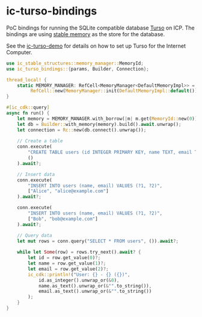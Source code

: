 # ic-turso-bindings

PoC bindings for running the SQLite compatible database [Turso](https://github.com/tursodatabase/turso) on ICP. The bindings are using [stable memory](https://internetcomputer.org/docs/motoko/icp-features/stable-memory/) as the store for the database.

See the [ic-turso-demo](https://github.com/kristoferlund/ic-turso-demo) for details on how to set up Turso for the Internet Computer.

```rust
use ic_stable_structures::memory_manager::MemoryId;
use ic_turso_bindings::{params, Builder, Connection};

thread_local! {
    static MEMORY_MANAGER: RefCell<MemoryManager<DefaultMemoryImpl>> =
         RefCell::new(MemoryManager::init(DefaultMemoryImpl::default()));
}

#[ic_cdk::query]
async fn run() {
    let memory = MEMORY_MANAGER.with_borrow(|m| m.get(MemoryId::new(0)));
    let db = Builder::with_memory(memory).build().await.unwrap();
    let connection = Rc::new(db.connect().unwrap());
    
    // Create a table
    conn.execute(
        "CREATE TABLE users (id INTEGER PRIMARY KEY, name TEXT, email TEXT)",
        ()
    ).await?;

    // Insert data
    conn.execute(
        "INSERT INTO users (name, email) VALUES (?1, ?2)",
        ["Alice", "alice@example.com"]
    ).await?;

    conn.execute(
        "INSERT INTO users (name, email) VALUES (?1, ?2)", 
        ["Bob", "bob@example.com"]
    ).await?;

    // Query data
    let mut rows = conn.query("SELECT * FROM users", ()).await?;
    
    while let Some(row) = rows.try_next().await? {
        let id = row.get_value(0)?;
        let name = row.get_value(1)?;
        let email = row.get_value(2)?;
        ic_cdk::println!("User: {} - {} ({})", 
            id.as_integer().unwrap_or(&0), 
            name.as_text().unwrap_or(&"".to_string()), 
            email.as_text().unwrap_or(&"".to_string())
        );
    }
}
```


